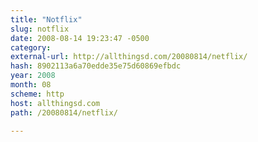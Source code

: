 ```yaml
---
title: "Notflix"
slug: notflix
date: 2008-08-14 19:23:47 -0500
category: 
external-url: http://allthingsd.com/20080814/netflix/
hash: 8902113a6a70edde35e75d60869efbdc
year: 2008
month: 08
scheme: http
host: allthingsd.com
path: /20080814/netflix/

---
```



